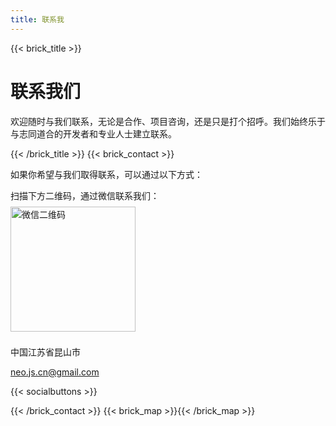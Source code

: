 ```yaml
---
title: 联系我
---
```

{{< brick_title >}}

# 联系我们

欢迎随时与我们联系，无论是合作、项目咨询，还是只是打个招呼。我们始终乐于与志同道合的开发者和专业人士建立联系。

{{< /brick_title >}}
{{< brick_contact >}}

如果你希望与我们取得联系，可以通过以下方式：  

扫描下方二维码，通过微信联系我们：  
<img src="/uploads/photos/avatars/wchat.png" alt="微信二维码" width="200" style="margin: 8px 0;"/>

中国江苏省昆山市

neo.js.cn@gmail.com

{{< socialbuttons >}}

{{< /brick_contact >}}
{{< brick_map >}}{{< /brick_map >}}